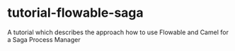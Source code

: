 # tutorial-flowable-saga
A tutorial which describes the approach how to use Flowable and Camel for a Saga Process Manager
